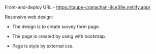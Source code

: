 Front-end-deploy URL - https://taupe-cranachan-9ce39e.netlify.app/



Resonsive web design:
   
   - The design is to create survey form page.
   
   - The page is created by using with bootstrap.

   - Page is style by external css.
